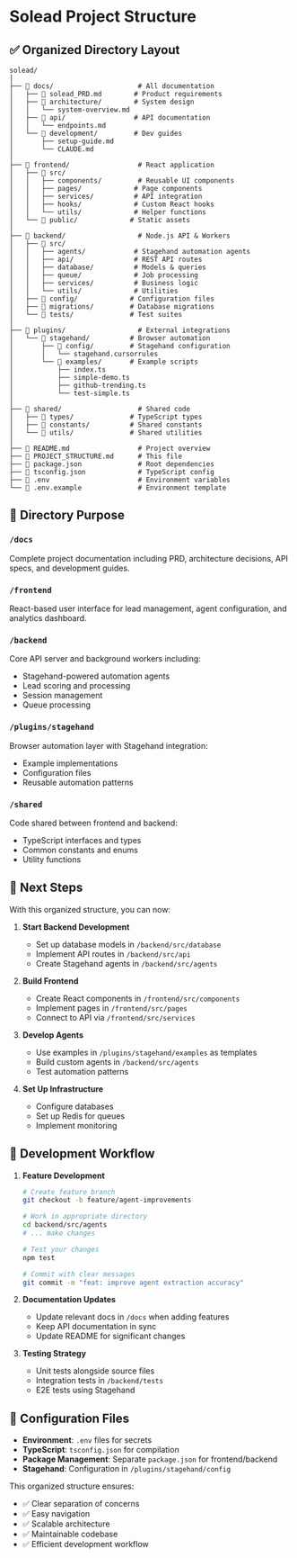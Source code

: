 # Solead Project Structure

## ✅ Organized Directory Layout

```
solead/
│
├── 📁 docs/                     # All documentation
│   ├── 📄 solead_PRD.md        # Product requirements
│   ├── 📁 architecture/        # System design
│   │   └── system-overview.md
│   ├── 📁 api/                 # API documentation
│   │   └── endpoints.md
│   └── 📁 development/         # Dev guides
│       ├── setup-guide.md
│       └── CLAUDE.md
│
├── 📁 frontend/                 # React application
│   ├── 📁 src/
│   │   ├── components/         # Reusable UI components
│   │   ├── pages/             # Page components
│   │   ├── services/          # API integration
│   │   ├── hooks/             # Custom React hooks
│   │   └── utils/             # Helper functions
│   └── 📁 public/             # Static assets
│
├── 📁 backend/                  # Node.js API & Workers
│   ├── 📁 src/
│   │   ├── agents/            # Stagehand automation agents
│   │   ├── api/               # REST API routes
│   │   ├── database/          # Models & queries
│   │   ├── queue/             # Job processing
│   │   ├── services/          # Business logic
│   │   └── utils/             # Utilities
│   ├── 📁 config/             # Configuration files
│   ├── 📁 migrations/         # Database migrations
│   └── 📁 tests/              # Test suites
│
├── 📁 plugins/                  # External integrations
│   └── 📁 stagehand/          # Browser automation
│       ├── 📁 config/         # Stagehand configuration
│       │   └── stagehand.cursorrules
│       └── 📁 examples/       # Example scripts
│           ├── index.ts
│           ├── simple-demo.ts
│           ├── github-trending.ts
│           └── test-simple.ts
│
├── 📁 shared/                   # Shared code
│   ├── 📁 types/              # TypeScript types
│   ├── 📁 constants/          # Shared constants
│   └── 📁 utils/              # Shared utilities
│
├── 📄 README.md                 # Project overview
├── 📄 PROJECT_STRUCTURE.md      # This file
├── 📄 package.json              # Root dependencies
├── 📄 tsconfig.json             # TypeScript config
├── 📄 .env                      # Environment variables
└── 📄 .env.example              # Environment template
```

## 🎯 Directory Purpose

### `/docs`
Complete project documentation including PRD, architecture decisions, API specs, and development guides.

### `/frontend`
React-based user interface for lead management, agent configuration, and analytics dashboard.

### `/backend`
Core API server and background workers including:
- Stagehand-powered automation agents
- Lead scoring and processing
- Session management
- Queue processing

### `/plugins/stagehand`
Browser automation layer with Stagehand integration:
- Example implementations
- Configuration files
- Reusable automation patterns

### `/shared`
Code shared between frontend and backend:
- TypeScript interfaces and types
- Common constants and enums
- Utility functions

## 🚀 Next Steps

With this organized structure, you can now:

1. **Start Backend Development**
   - Set up database models in `/backend/src/database`
   - Implement API routes in `/backend/src/api`
   - Create Stagehand agents in `/backend/src/agents`

2. **Build Frontend**
   - Create React components in `/frontend/src/components`
   - Implement pages in `/frontend/src/pages`
   - Connect to API via `/frontend/src/services`

3. **Develop Agents**
   - Use examples in `/plugins/stagehand/examples` as templates
   - Build custom agents in `/backend/src/agents`
   - Test automation patterns

4. **Set Up Infrastructure**
   - Configure databases
   - Set up Redis for queues
   - Implement monitoring

## 📝 Development Workflow

1. **Feature Development**
   ```bash
   # Create feature branch
   git checkout -b feature/agent-improvements
   
   # Work in appropriate directory
   cd backend/src/agents
   # ... make changes
   
   # Test your changes
   npm test
   
   # Commit with clear messages
   git commit -m "feat: improve agent extraction accuracy"
   ```

2. **Documentation Updates**
   - Update relevant docs in `/docs` when adding features
   - Keep API documentation in sync
   - Update README for significant changes

3. **Testing Strategy**
   - Unit tests alongside source files
   - Integration tests in `/backend/tests`
   - E2E tests using Stagehand

## 🔧 Configuration Files

- **Environment**: `.env` files for secrets
- **TypeScript**: `tsconfig.json` for compilation
- **Package Management**: Separate `package.json` for frontend/backend
- **Stagehand**: Configuration in `/plugins/stagehand/config`

This organized structure ensures:
- ✅ Clear separation of concerns
- ✅ Easy navigation
- ✅ Scalable architecture
- ✅ Maintainable codebase
- ✅ Efficient development workflow